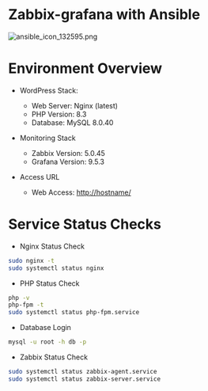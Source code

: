 # Zabbix-grafana with Ansible

![ansible_icon_132595.png](https://qiita-image-store.s3.ap-northeast-1.amazonaws.com/0/3904736/39e758ca-49b7-f4b7-69ec-887720e1f9b1.png)

# Environment Overview

- WordPress Stack:
  - Web Server: Nginx (latest)
  - PHP Version: 8.3
  - Database: MySQL 8.0.40

- Monitoring Stack
  - Zabbix Version: 5.0.45
  - Grafana Version: 9.5.3

- Access URL
  - Web Access: [http://hostname/](http://dev.menta.me/)

# Service Status Checks

- Nginx Status Check
```sh
sudo nginx -t
sudo systemctl status nginx
```

- PHP Status Check
```sh
php -v
php-fpm -t
sudo systemctl status php-fpm.service
```

- Database Login
```sh
mysql -u root -h db -p
```

- Zabbix Status Check
```sh
sudo systemctl status zabbix-agent.service
sudo systemctl status zabbix-server.service
```